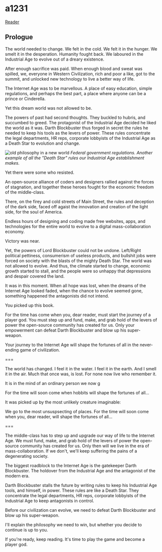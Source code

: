 # a1231

<a href="https://gfycat.com/ifr/GoodDimpledBarbet" target="_blank" class="button small">Reader</a>


## Prologue

The world needed to change. We felt in the cold. We felt it in the hunger. We smelt it in the desperation. Humanity fought back. We laboured in the Industrial Age to evolve out of a dreary existence.

After enough sacrifice was paid. When enough blood and sweat was spilled, we, everyone in Western Civilization, rich and poor a like, got to the summit, and unlocked new technology to live a better way of life.

The Internet Age was to be marvellous. A place of easy education, simple regulations, and perhaps the best part, a place where anyone can be a prince or Cinderella.

Yet this dream world was not allowed to be.

The powers of past had second thoughts. They buckled to hubris, and succumbed to greed. The protagonist of the Industrial Age decided he liked the world as it was. Darth Blockbuster thus forged in secret the rules he needed to keep his tools as the levers of power. These rules concentrate the legal departments, HR reps, corporate lobbyists of the Industrial Age as a Death Star to evolution and change.

![old philosophy in a new world](https://techvolution.io/content/images/2020/04/GWRegStudies-PagesPublishedintheCFR-6.12.19.png)
_Federal government regulations. Another example of all the "Death Star" rules our Industrial Age establishment makes._

Yet there were some who resisted.

An open-source alliance of coders and designers rallied against the forces of stagnation, and together these heroes fought for the economic freedom of the middle-class.

There, on the firey and cold streets of Main Street, the rules and deception of the dark side, faced off agaist the innovation and creation of the light side, for the soul of America.

Endless hours of designing and coding made free websites, apps, and technologies for the entire world to evolve to a digital mass-collaboration economy.

Victory was near.

Yet, the powers of Lord Blockbuster could not be undone. Left/Right political pettiness, consumerism of useless products, and bullshit jobs were forced on society with the blasts of the mighty Death Star. The world was not allowed to evolve. And thus, the climate started to change, economic growth started to stall, and the people were so unhappy that depressions and despair covered the land.

It was in this moment. When all hope was lost, when the dreams of the Internet Age looked faded, when the chance to evolve seemed gone, something happened the antagonists did not intend.

You picked up this book.

For the time has come when you, dear reader, must start the journey of a player god. You must step up and fund, make, and grab hold of the levers of power the open-source community has created for us. Only your empowerment can defeat Darth Blockbuster and blow up his super-weapon.

Your journey to the Internet Age will shape the fortunes of all in the never-ending game of civilization.

===

The world has changed. I feel it in the water. I feel it in the earth. And I smell it in the air. Much that once was, is lost. For none now live who remember it.

It is in the mind of an ordinary person we now g

For the time will soon come when hobbits
will shape the fortunes of all...


It was picked up by the most unlikely creature imaginable:


We go to the most unsuspsecting of places. For the time will soon come when you, dear reader, will shape the fortunes of all...

===

The middle-class has to step up and upgrade our way of life to the Internet Age. We must fund, make, and grab hold of the levers of power the open-source community has created for us. Only then will we live in the era of mass-collaboration. If we don't, we'll keep suffering the pains of a degenerating society.

The biggest roadblock to the Internet Age is the gatekeeper Darth Blockbuster. The holdover from the Industrial Age and the antagonist of the modern era.

Darth Blockbuster stalls the future by writing rules to keep his Industrial Age tools, and himself, in power. These rules are like a Death Star. They concentrate the legal departments, HR reps, corporate lobbyists of the Industrial Age to keep antagonists in control.

Before our civilization can evolve, we need to defeat Darth Blockbuster and blow up his super-weapon.

I'll explain the philosophy we need to win, but whether you decide to continue is up to you.

If you're ready, keep reading. It's time to play the game and become a player god.
